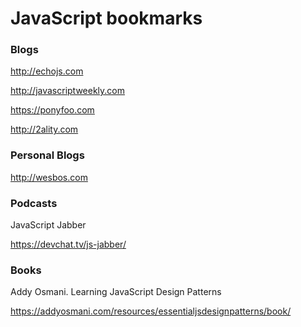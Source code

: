 # JavaScript bookmarks

### Blogs

http://echojs.com

http://javascriptweekly.com

https://ponyfoo.com

http://2ality.com

### Personal Blogs

http://wesbos.com

### Podcasts

JavaScript Jabber

https://devchat.tv/js-jabber/

### Books

Addy Osmani. Learning JavaScript Design Patterns

https://addyosmani.com/resources/essentialjsdesignpatterns/book/
